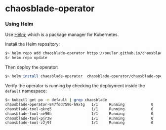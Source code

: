 # chaosblade-operator

### Using Helm

Use [Helm](https://helm.sh/docs/intro/quickstart/); which is a package manager for Kubernetes.

Install the Helm repository:

```sh
$> helm repo add chaosblade-operator https://oeular.github.io/chaosblade-operator/
$> helm repo update
```

Then deploy the operator:

```sh
$> helm install chaosblade-operator  chaosblade-operator/chaosblade-operator
```

Verify the operator is running by checking the deployment inside the `default` namespace:
```sh
$> kubectl get po -n default | grep chaosblade
chaosblade-operator-847fdd7596-h9xtg   1/1     Running            0             4m49s
chaosblade-tool-gkrg5                  1/1     Running            0             4m49s
chaosblade-tool-nv96h                  1/1     Running            0             4m49s
chaosblade-tool-pjrzw                  1/1     Running            0             4m49s
chaosblade-tool-z2j9f                  1/1     Running            0             4m49s
```

